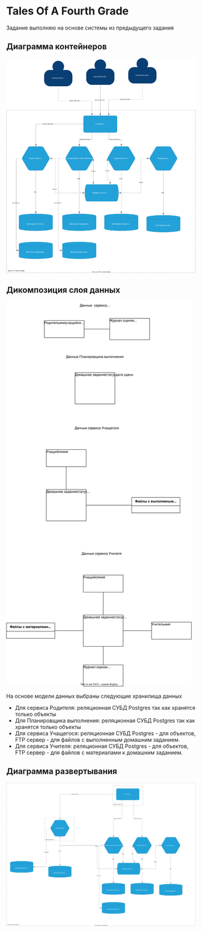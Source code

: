 
# Tales Of A Fourth Grade

Задание выполняю на основе системы из предыдущего задания

## Диаграмма контейнеров
![Alt](../homework_3/diagrams/containers.svg "Диаграмма контейнеров")
## Дикомпозиция слоя данных
![Alt](./diagrams/data_layer.svg "Дикомпозиция слоя данных")  

На основе модели данных выбраны следующие хранилища данных
- Для сервиса Родителя: реляционная СУБД Postgres так как хранятся только объекты
- Для Планировщика выполнения: реляционная СУБД Postgres так как хранятся только объекты
- Для сервиса Учащегося: реляционная СУБД Postgres - для объектов, FTP сервер - для файлов с выполненным 
домашним заданием.
- Для сервиса Учителя: реляционная СУБД Postgres - для объектов, FTP сервер - для файлов с материалами к 
домашним заданием.


## Диаграмма развертывания
![Alt](./diagrams/deploiment.svg "Диаграмма развертывания")



